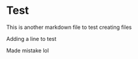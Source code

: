 Test
====
This is another markdown file to test creating files


Adding a line to test


Made mistake lol


